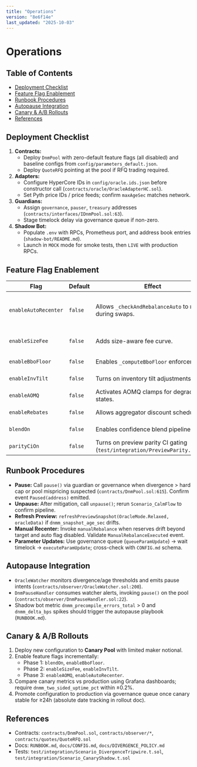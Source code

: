 ```yaml
---
title: "Operations"
version: "8e6f14e"
last_updated: "2025-10-03"
---
```


# Operations

## Table of Contents
- [Deployment Checklist](#deployment-checklist)
- [Feature Flag Enablement](#feature-flag-enablement)
- [Runbook Procedures](#runbook-procedures)
- [Autopause Integration](#autopause-integration)
- [Canary & A/B Rollouts](#canary--ab-rollouts)
- [References](#references)

## Deployment Checklist
1. **Contracts:**
   - Deploy `DnmPool` with zero-default feature flags (all disabled) and baseline configs from `config/parameters_default.json`.
   - Deploy `QuoteRFQ` pointing at the pool if RFQ trading required.
2. **Adapters:**
   - Configure HyperCore IDs in `config/oracle.ids.json` before constructor call (`contracts/oracle/OracleAdapterHC.sol`).
   - Set Pyth price IDs / price feeds; confirm `maxAgeSec` matches network.
3. **Guardians:**
   - Assign `governance`, `pauser`, `treasury` addresses (`contracts/interfaces/IDnmPool.sol:63`).
   - Stage timelock delay via governance queue if non-zero.
4. **Shadow Bot:**
   - Populate `.env` with RPCs, Prometheus port, and address book entries (`shadow-bot/README.md`).
   - Launch in `MOCK` mode for smoke tests, then `LIVE` with production RPCs.

## Feature Flag Enablement
Flag | Default | Effect | Activation Steps
--- | --- | --- | ---
`enableAutoRecenter` | `false` | Allows `_checkAndRebalanceAuto` to run during swaps. | Queue `IDnmPool.ParamKind.FeatureFlags` update; wait timelock; execute; monitor `dnmm_recenter_commits_total`.
`enableSizeFee` | `false` | Adds size-aware fee curve. | Update fee config + feature flags; confirm new gas vs `SizeFeeCurveTest`.
`enableBboFloor` | `false` | Enables `_computeBboFloor` enforcement. | Update maker config; monitor AOMQ clamps.
`enableInvTilt` | `false` | Turns on inventory tilt adjustments. | Ensure `inventory.*` weights configured before enabling.
`enableAOMQ` | `false` | Activates AOMQ clamps for degraded states. | Tune `aomq.*` parameters; watch `dnmm_aomq_clamps_total`.
`enableRebates` | `false` | Allows aggregator discount schedule. | Populate allowlist; ensure `QuoteRFQ` integrates minOut.
`blendOn` | `false` | Enables confidence blend pipeline. | Validate `dnmm_conf_bps` histograms tighten.
`parityCiOn` | `false` | Turns on preview parity CI gating (`test/integration/PreviewParity.t.sol`). | Run CI before mainnet migration.

## Runbook Procedures
- **Pause:** Call `pause()` via guardian or governance when divergence > hard cap or pool mispricing suspected (`contracts/DnmPool.sol:615`). Confirm event `Paused(address)` emitted.
- **Unpause:** After mitigation, call `unpause()`; rerun `Scenario_CalmFlow` to confirm pipeline.
- **Refresh Preview:** `refreshPreviewSnapshot(OracleMode.Relaxed, oracleData)` if `dnmm_snapshot_age_sec` drifts.
- **Manual Recenter:** Invoke `manualRebalance` when reserves drift beyond target and auto flag disabled. Validate `ManualRebalanceExecuted` event.
- **Parameter Updates:** Use governance queue (`queueParamUpdate`) → wait timelock → `executeParamUpdate`; cross-check with `CONFIG.md` schema.

## Autopause Integration
- `OracleWatcher` monitors divergence/age thresholds and emits pause intents (`contracts/observer/OracleWatcher.sol:200`).
- `DnmPauseHandler` consumes watcher alerts, invoking `pause()` on the pool (`contracts/observer/DnmPauseHandler.sol:22`).
- Shadow bot metric `dnmm_precompile_errors_total` > 0 and `dnmm_delta_bps` spikes should trigger the autopause playbook (`RUNBOOK.md`).

## Canary & A/B Rollouts
1. Deploy new configuration to **Canary Pool** with limited maker notional.
2. Enable feature flags incrementally:
   - Phase 1: `blendOn`, `enableBboFloor`.
   - Phase 2: `enableSizeFee`, `enableInvTilt`.
   - Phase 3: `enableAOMQ`, `enableAutoRecenter`.
3. Compare canary metrics vs production using Grafana dashboards; require `dnmm_two_sided_uptime_pct` within ±0.2%.
4. Promote configuration to production via governance queue once canary stable for ≥24h (absolute date tracking in rollout doc).

## References
- Contracts: `contracts/DnmPool.sol`, `contracts/observer/*`, `contracts/quotes/QuoteRFQ.sol`
- Docs: `RUNBOOK.md`, `docs/CONFIG.md`, `docs/DIVERGENCE_POLICY.md`
- Tests: `test/integration/Scenario_DivergenceTripwire.t.sol`, `test/integration/Scenario_CanaryShadow.t.sol`
